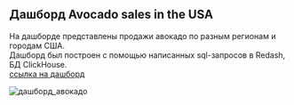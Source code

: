 ## Дашборд Avocado sales in the USA  

На дашборде представлены продажи авокадо по разным регионам и городам США.  
Дашборд был построен с помощью  написанных sql-запросов в Redash, БД ClickHouse.  
[ссылка на дашборд](https://redash.lab.karpov.courses/public/dashboards/6HBK4cifXRmab9lIRgTr4GktIkhi1BRi1uUWBO41)

![дашборд_авокадо](https://github.com/darina6688/SQL/assets/152012358/8588d7ce-b58a-4351-82ed-27c9f96b441f)
